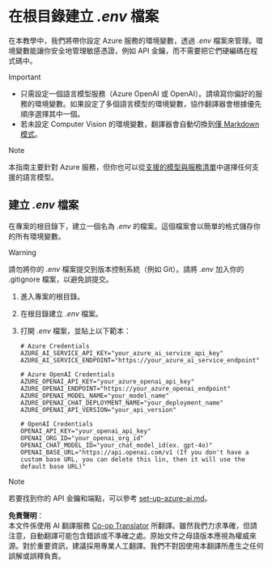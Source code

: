 <!--
CO_OP_TRANSLATOR_METADATA:
{
  "original_hash": "66029e3b67a3eb980ab8740367e91283",
  "translation_date": "2025-06-12T12:40:08+00:00",
  "source_file": "getting_started/command-line-guide/create-env-file.md",
  "language_code": "tw"
}
-->
# 在根目錄建立 *.env* 檔案

在本教學中，我們將帶你設定 Azure 服務的環境變數，透過 *.env* 檔案來管理。環境變數能讓你安全地管理敏感憑證，例如 API 金鑰，而不需要把它們硬編碼在程式碼中。

> [!IMPORTANT]
> - 只需設定一個語言模型服務（Azure OpenAI 或 OpenAI）。請填寫你偏好的服務的環境變數。如果設定了多個語言模型的環境變數，協作翻譯器會根據優先順序選擇其中一個。
> - 若未設定 Computer Vision 的環境變數，翻譯器會自動切換到[僅 Markdown 模式](./markdown-only-mode.md)。

> [!NOTE]
> 本指南主要針對 Azure 服務，但你也可以從[支援的模型與服務清單](../README.md#-supported-models-and-services)中選擇任何支援的語言模型。

## 建立 *.env* 檔案

在專案的根目錄下，建立一個名為 *.env* 的檔案。這個檔案會以簡單的格式儲存你的所有環境變數。

> [!WARNING]
> 請勿將你的 *.env* 檔案提交到版本控制系統（例如 Git）。請將 *.env* 加入你的 .gitignore 檔案，以避免誤提交。

1. 進入專案的根目錄。

1. 在根目錄建立 *.env* 檔案。

1. 打開 *.env* 檔案，並貼上以下範本：

    ```plaintext
    # Azure Credentials
    AZURE_AI_SERVICE_API_KEY="your_azure_ai_service_api_key"
    AZURE_AI_SERVICE_ENDPOINT="https://your_azure_ai_service_endpoint"

    # Azure OpenAI Credentials
    AZURE_OPENAI_API_KEY="your_azure_openai_api_key"
    AZURE_OPENAI_ENDPOINT="https://your_azure_openai_endpoint"
    AZURE_OPENAI_MODEL_NAME="your_model_name"
    AZURE_OPENAI_CHAT_DEPLOYMENT_NAME="your_deployment_name"
    AZURE_OPENAI_API_VERSION="your_api_version"

    # OpenAI Credentials
    OPENAI_API_KEY="your_openai_api_key"
    OPENAI_ORG_ID="your_openai_org_id"
    OPENAI_CHAT_MODEL_ID="your_chat_model_id(ex. gpt-4o)"
    OPENAI_BASE_URL="https://api.openai.com/v1 (If you don't have a custom base URL, you can delete this lin, then it will use the default base URL)"
    ```

> [!NOTE]
> 若要找到你的 API 金鑰和端點，可以參考 [set-up-azure-ai.md](../set-up-azure-ai.md)。

**免責聲明**：  
本文件係使用 AI 翻譯服務 [Co-op Translator](https://github.com/Azure/co-op-translator) 所翻譯。雖然我們力求準確，但請注意，自動翻譯可能包含錯誤或不準確之處。原始文件之母語版本應視為權威來源。對於重要資訊，建議採用專業人工翻譯。我們不對因使用本翻譯所產生之任何誤解或誤釋負責。